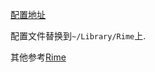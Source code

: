 [配置地址](https://github.com/ssnhd/rime)

配置文件替换到```~/Library/Rime```上.

其他参考[Rime](../Linux/input/rime.md)
